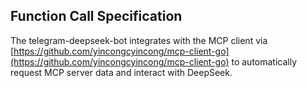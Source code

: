 ## Function Call Specification

The telegram-deepseek-bot integrates with the MCP client
via [https://github.com/yincongcyincong/mcp-client-go](https://github.com/yincongcyincong/mcp-client-go) to
automatically request MCP server data and interact with DeepSeek.
